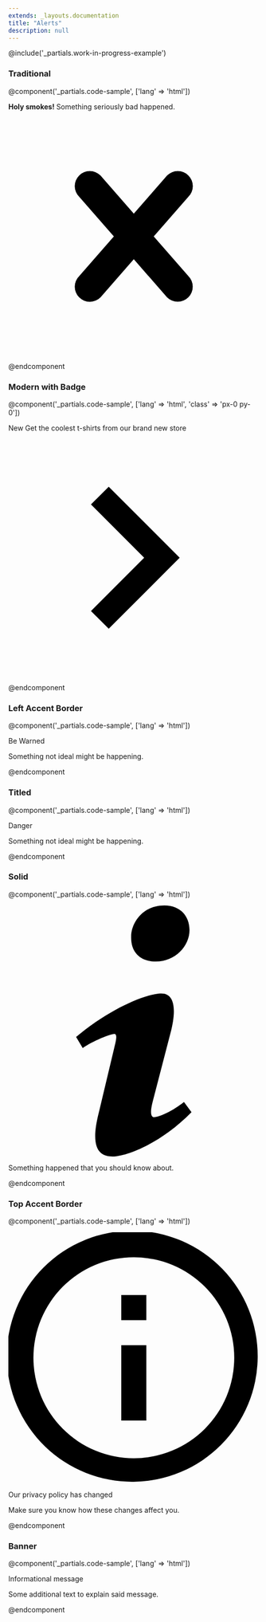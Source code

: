 ```yaml
---
extends: _layouts.documentation
title: "Alerts"
description: null
---
```


@include('_partials.work-in-progress-example')

### Traditional

@component('_partials.code-sample', ['lang' => 'html'])
<div class="bg-red-lightest border border-red-light text-red-dark px-4 py-3 rounded relative" role="alert">
  <strong class="font-bold">Holy smokes!</strong>
  <span class="block sm:inline">Something seriously bad happened.</span>
  <span class="absolute pin-t pin-b pin-r px-4 py-3">
    <svg class="fill-current h-6 w-6 text-red" role="button" xmlns="http://www.w3.org/2000/svg" viewBox="0 0 20 20"><title>Close</title><path d="M14.348 14.849a1.2 1.2 0 0 1-1.697 0L10 11.819l-2.651 3.029a1.2 1.2 0 1 1-1.697-1.697l2.758-3.15-2.759-3.152a1.2 1.2 0 1 1 1.697-1.697L10 8.183l2.651-3.031a1.2 1.2 0 1 1 1.697 1.697l-2.758 3.152 2.758 3.15a1.2 1.2 0 0 1 0 1.698z"/></svg>
  </span>
</div>
@endcomponent

### Modern with Badge

@component('_partials.code-sample', ['lang' => 'html', 'class' => 'px-0 py-0'])
<div class="bg-indigo-darkest text-center py-4 lg:px-4">
  <div class="p-2 bg-indigo-darker items-center text-indigo-lightest leading-none lg:rounded-full flex lg:inline-flex" role="alert">
    <span class="flex rounded-full bg-indigo uppercase px-2 py-1 text-xs font-bold mr-3">New</span>
    <span class="font-semibold mr-2 text-left flex-auto">Get the coolest t-shirts from our brand new store</span>
    <svg class="fill-current opacity-75 h-4 w-4" xmlns="http://www.w3.org/2000/svg" viewBox="0 0 20 20"><path d="M12.95 10.707l.707-.707L8 4.343 6.586 5.757 10.828 10l-4.242 4.243L8 15.657l4.95-4.95z"/></svg>
  </div>
</div>
@endcomponent

### Left Accent Border

@component('_partials.code-sample', ['lang' => 'html'])
<div class="bg-orange-lightest border-l-4 border-orange text-orange-dark p-4" role="alert">
  <p class="font-bold">Be Warned</p>
  <p>Something not ideal might be happening.</p>
</div>
@endcomponent

### Titled

@component('_partials.code-sample', ['lang' => 'html'])
<div role="alert">
  <div class="bg-red text-white font-bold rounded-t px-4 py-2">
    Danger
  </div>
  <div class="border border-t-0 border-red-light rounded-b bg-red-lightest px-4 py-3 text-red-dark">
    <p>Something not ideal might be happening.</p>
  </div>
</div>
@endcomponent

### Solid

@component('_partials.code-sample', ['lang' => 'html'])
<div class="flex items-center bg-blue text-white text-sm font-bold px-4 py-3" role="alert">
  <svg class="fill-current w-4 h-4 mr-2" xmlns="http://www.w3.org/2000/svg" viewBox="0 0 20 20"><path d="M12.432 0c1.34 0 2.01.912 2.01 1.957 0 1.305-1.164 2.512-2.679 2.512-1.269 0-2.009-.75-1.974-1.99C9.789 1.436 10.67 0 12.432 0zM8.309 20c-1.058 0-1.833-.652-1.093-3.524l1.214-5.092c.211-.814.246-1.141 0-1.141-.317 0-1.689.562-2.502 1.117l-.528-.88c2.572-2.186 5.531-3.467 6.801-3.467 1.057 0 1.233 1.273.705 3.23l-1.391 5.352c-.246.945-.141 1.271.106 1.271.317 0 1.357-.392 2.379-1.207l.6.814C12.098 19.02 9.365 20 8.309 20z"/></svg>
  <p>Something happened that you should know about.</p>
</div>
@endcomponent

### Top Accent Border

@component('_partials.code-sample', ['lang' => 'html'])
<div class="bg-teal-lightest border-t-4 border-teal rounded-b text-teal-darkest px-4 py-3 shadow-md" role="alert">
  <div class="flex">
    <svg class="fill-current h-6 w-6 text-teal mr-4" xmlns="http://www.w3.org/2000/svg" viewBox="0 0 20 20"><path d="M2.93 17.07A10 10 0 1 1 17.07 2.93 10 10 0 0 1 2.93 17.07zm12.73-1.41A8 8 0 1 0 4.34 4.34a8 8 0 0 0 11.32 11.32zM9 11V9h2v6H9v-4zm0-6h2v2H9V5z"/></svg>
    <div>
      <p class="font-bold">Our privacy policy has changed</p>
      <p class="text-sm">Make sure you know how these changes affect you.</p>
    </div>
  </div>
</div>
@endcomponent

### Banner

@component('_partials.code-sample', ['lang' => 'html'])
<div class="bg-blue-lightest border-t border-b border-blue text-blue-dark px-4 py-3" role="alert">
  <p class="font-bold">Informational message</p>
  <p class="text-sm">Some additional text to explain said message.</p>
</div>
@endcomponent
